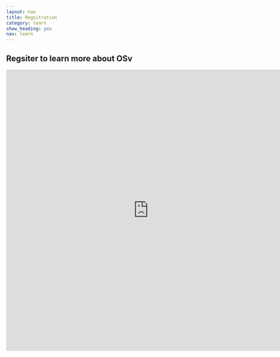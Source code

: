 ```yaml
---
layout: nav
title: Regsitration
category: learn
show_heading: yes
nav: learn
---
```


## Regsiter to learn more about OSv

<!--more-->
<iframe src="https://docs.google.com/forms/d/1iZDcWWJ4IPXS7EO5s_ANLzFmjgxvAxrv7JsdXCmYSe0/viewform?embedded=true" width="760" height="750" frameborder="0" marginheight="0" marginwidth="0">Loading...</iframe>

